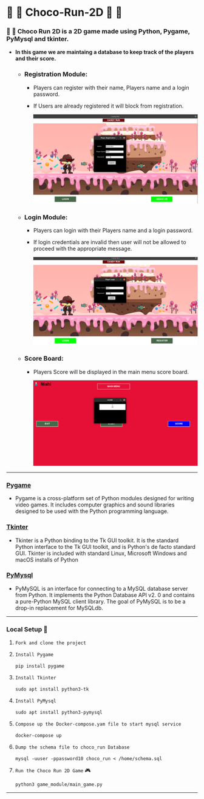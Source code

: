 # :runner: :doughnut: Choco-Run-2D :doughnut: :runner:
### :runner: :chocolate_bar: Choco Run 2D is a 2D game made using Python, Pygame, PyMysql and tkinter.
+ **In this game we are maintaing a database to keep track of the players and their score.**
  + ### Registration Module: 
    + Players can register with their name, Players name and a login password.
    + If Users are already registered it will block from registration.
    
        ![Player registration](assets/images/registration.png)
  + ### Login Module: 
    + Players can login with their Players name and a login password.
    + If login credentials are invalid then user will not be allowed to proceed with the appropriate message.
    
        ![Player login](assets/images/login.png)
  + ### Score Board: 
    + Players Score will be displayed in the main menu score board.
    
        ![Score](assets/images/score_board.png) 
--- 

### [Pygame](https://www.pygame.org/docs/)
  + Pygame is a cross-platform set of Python modules designed for writing video games. It includes computer graphics and sound libraries designed to be used with the Python programming language.

### [Tkinter](https://anzeljg.github.io/rin2/book2/2405/docs/tkinter/index.html)
  + Tkinter is a Python binding to the Tk GUI toolkit. It is the standard Python interface to the Tk GUI toolkit, and is Python's de facto standard GUI. Tkinter is included with standard Linux, Microsoft Windows and macOS installs of Python
  
### [PyMysql](https://pypi.org/project/PyMySQL/)
  + PyMySQL is an interface for connecting to a MySQL database server from Python. It implements the Python Database API v2. 0 and contains a pure-Python MySQL client library. The goal of PyMySQL is to be a drop-in replacement for MySQLdb.
  
  
---

### Local Setup :wrench:
  1. `Fork and clone the project`
  2. `Install Pygame`

         pip install pygame
  3. `Install Tkinter`

         sudo apt install python3-tk
  4. `Install PyMysql`

         sudo apt install python3-pymysql
  5. `Compose up the Docker-compose.yam file to start mysql service`

         docker-compose up
  6. `Dump the schema file to choco_run Database`

         mysql -uuser -ppassword10 choco_run < /home/schema.sql
  7. `Run the Choco Run 2D Game` :video_game:

         python3 game_module/main_game.py
         
 ---
